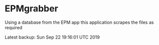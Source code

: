 # EPMgrabber
Using a database from the EPM app this application scrapes the files as required


Latest backup: Sun Sep 22 19:16:01 UTC 2019

